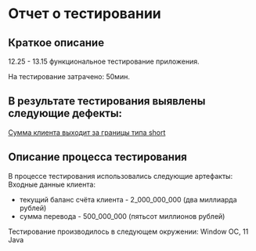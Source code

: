 # Отчет о тестировании 

## Краткое описание
12.25 - 13.15 функциональное тестирование приложения.

На тестирование затрачено: 50мин.

## В результате тестирования выявлены следующие дефекты:

[Cумма клиента выходит за границы типа short](https://github.com/LanaBondareva/1.2.Money-transfer/issues/new)

## Описание процесса тестирования
В процессе тестирования использовались следующие артефакты:
Входные данные клиента:
* текущий баланс счёта клиента - 2_000_000_000 (два миллиарда рублей)
* сумма перевода - 500_000_000 (пятьсот миллионов рублей)

Тестирование производилось в следующем окружении: Window ОС, 11 Java
